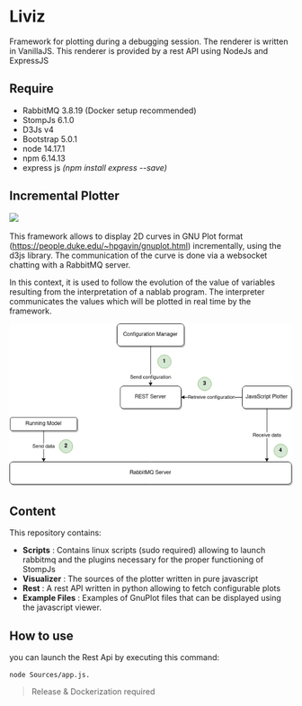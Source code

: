 # Liviz

Framework for plotting during a debugging session. The renderer is written in VanillaJS. This renderer is provided by a rest API using NodeJs and ExpressJS

## Require
 
* RabbitMQ 3.8.19 (Docker setup recommended)
* StompJs 6.1.0
* D3Js v4
* Bootstrap 5.0.1
* node 14.17.1
* npm 6.14.13
* express js *(npm install express --save)*

## Incremental Plotter

![](https://i.ibb.co/G2pbQbV/index.png)

This framework allows to display 2D curves in GNU Plot format (https://people.duke.edu/~hpgavin/gnuplot.html) incrementally, using the d3js library. The communication of the curve is done via a websocket chatting with a RabbitMQ server. 

In this context, it is used to follow the evolution of the value of variables resulting from the interpretation of a nablab program. The interpreter communicates the values which will be plotted in real time by the framework. 


![](Misc/rd.png)
 
## Content

This repository contains: 

* **Scripts** : Contains linux scripts (sudo required) allowing to launch rabbitmq and the plugins necessary for the proper functioning of StompJs
* **Visualizer** : The sources of the plotter written in pure javascript 
* **Rest** : A rest API written in python allowing to fetch configurable plots 
* **Example Files** : Examples of GnuPlot files that can be displayed using the javascript viewer. 

## How to use

you can launch the Rest Api by executing this command: 

```
node Sources/app.js.
```

> Release & Dockerization required
